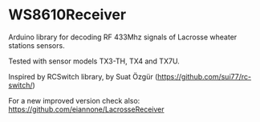 # WS8610Receiver
Arduino library for decoding RF 433Mhz signals of Lacrosse wheater stations sensors.

Tested with sensor models TX3-TH, TX4 and TX7U.

Inspired by RCSwitch library, by Suat Özgür (https://github.com/sui77/rc-switch/)

For a new improved version check also: https://github.com/eiannone/LacrosseReceiver
